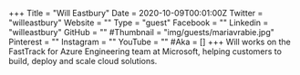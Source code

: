 +++
Title = "Will Eastbury"
Date = 2020-10-09T00:01:00Z
Twitter = "willeastbury"
Website = ""
Type = "guest"
Facebook = ""
Linkedin = "willeastbury"
GitHub = ""
#Thumbnail = "img/guests/mariavrabie.jpg"
Pinterest = ""
Instagram = ""
YouTube = ""
#Aka = []
+++
Will works on the FastTrack for Azure Engineering team at Microsoft, helping customers to build, deploy and scale cloud solutions.